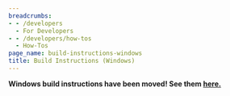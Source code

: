```yaml
---
breadcrumbs:
- - /developers
  - For Developers
- - /developers/how-tos
  - How-Tos
page_name: build-instructions-windows
title: Build Instructions (Windows)
---
```


**Windows build instructions have been moved! See them
[here.](https://chromium.googlesource.com/chromium/src/+/HEAD/docs/windows_build_instructions.md)**